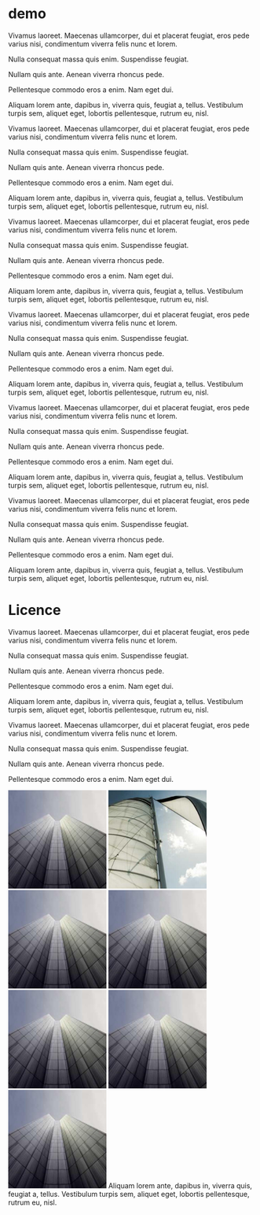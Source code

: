# demo

Vivamus laoreet. Maecenas ullamcorper, dui et placerat feugiat, eros pede varius nisi, condimentum viverra felis nunc et lorem.

Nulla consequat massa quis enim. Suspendisse feugiat.

Nullam quis ante. Aenean viverra rhoncus pede.

Pellentesque commodo eros a enim. Nam eget dui.

Aliquam lorem ante, dapibus in, viverra quis, feugiat a, tellus. Vestibulum turpis sem, aliquet eget, lobortis pellentesque, rutrum eu, nisl.

Vivamus laoreet. Maecenas ullamcorper, dui et placerat feugiat, eros pede varius nisi, condimentum viverra felis nunc et lorem.

Nulla consequat massa quis enim. Suspendisse feugiat.

Nullam quis ante. Aenean viverra rhoncus pede.

Pellentesque commodo eros a enim. Nam eget dui.

Aliquam lorem ante, dapibus in, viverra quis, feugiat a, tellus. Vestibulum turpis sem, aliquet eget, lobortis pellentesque, rutrum eu, nisl.

Vivamus laoreet. Maecenas ullamcorper, dui et placerat feugiat, eros pede varius nisi, condimentum viverra felis nunc et lorem.

Nulla consequat massa quis enim. Suspendisse feugiat.

Nullam quis ante. Aenean viverra rhoncus pede.

Pellentesque commodo eros a enim. Nam eget dui.

Aliquam lorem ante, dapibus in, viverra quis, feugiat a, tellus. Vestibulum turpis sem, aliquet eget, lobortis pellentesque, rutrum eu, nisl.

Vivamus laoreet. Maecenas ullamcorper, dui et placerat feugiat, eros pede varius nisi, condimentum viverra felis nunc et lorem.

Nulla consequat massa quis enim. Suspendisse feugiat.

Nullam quis ante. Aenean viverra rhoncus pede.

Pellentesque commodo eros a enim. Nam eget dui.

Aliquam lorem ante, dapibus in, viverra quis, feugiat a, tellus. Vestibulum turpis sem, aliquet eget, lobortis pellentesque, rutrum eu, nisl.

Vivamus laoreet. Maecenas ullamcorper, dui et placerat feugiat, eros pede varius nisi, condimentum viverra felis nunc et lorem.

Nulla consequat massa quis enim. Suspendisse feugiat.

Nullam quis ante. Aenean viverra rhoncus pede.

Pellentesque commodo eros a enim. Nam eget dui.

Aliquam lorem ante, dapibus in, viverra quis, feugiat a, tellus. Vestibulum turpis sem, aliquet eget, lobortis pellentesque, rutrum eu, nisl.

Vivamus laoreet. Maecenas ullamcorper, dui et placerat feugiat, eros pede varius nisi, condimentum viverra felis nunc et lorem.

Nulla consequat massa quis enim. Suspendisse feugiat.

Nullam quis ante. Aenean viverra rhoncus pede.

Pellentesque commodo eros a enim. Nam eget dui.

Aliquam lorem ante, dapibus in, viverra quis, feugiat a, tellus. Vestibulum turpis sem, aliquet eget, lobortis pellentesque, rutrum eu, nisl.

# Licence

Vivamus laoreet. Maecenas ullamcorper, dui et placerat feugiat, eros pede varius nisi, condimentum viverra felis nunc et lorem.

Nulla consequat massa quis enim. Suspendisse feugiat.

Nullam quis ante. Aenean viverra rhoncus pede.

Pellentesque commodo eros a enim. Nam eget dui.

Aliquam lorem ante, dapibus in, viverra quis, feugiat a, tellus. Vestibulum turpis sem, aliquet eget, lobortis pellentesque, rutrum eu, nisl.

Vivamus laoreet. Maecenas ullamcorper, dui et placerat feugiat, eros pede varius nisi, condimentum viverra felis nunc et lorem.

Nulla consequat massa quis enim. Suspendisse feugiat.

Nullam quis ante. Aenean viverra rhoncus pede.

Pellentesque commodo eros a enim. Nam eget dui.

  <img src=cat.jpg width=200/>
  <img src=mouse.jpg width=200/>
  <img src=cat.jpg width=200/>
  <img src=cat.jpg width=200/>
  <img src=cat.jpg width=200/>
  <img src=cat.jpg width=200/>
  <img src=cat.jpg width=200/>
Aliquam lorem ante, dapibus in, viverra quis, feugiat a, tellus. Vestibulum turpis sem, aliquet eget, lobortis pellentesque, rutrum eu, nisl.
